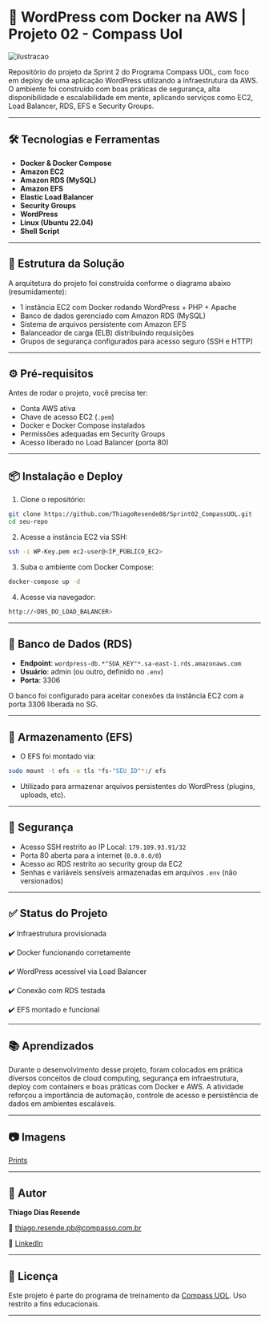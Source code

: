 # 🚀 WordPress com Docker na AWS | Projeto 02 - Compass Uol

![ilustracao](https://github.com/user-attachments/assets/73d922ac-b5f6-424e-919a-43d0b6fe5856)

Repositório do projeto da Sprint 2 do Programa Compass UOL, com foco em deploy de uma aplicação WordPress utilizando a infraestrutura da AWS. O ambiente foi construído com boas práticas de segurança, alta disponibilidade e escalabilidade em mente, aplicando serviços como EC2, Load Balancer, RDS, EFS e Security Groups.

---

## 🛠️ Tecnologias e Ferramentas

- **Docker & Docker Compose**
- **Amazon EC2**
- **Amazon RDS (MySQL)**
- **Amazon EFS**
- **Elastic Load Balancer**
- **Security Groups**
- **WordPress**
- **Linux (Ubuntu 22.04)**
- **Shell Script**

---


## 📌 Estrutura da Solução

A arquitetura do projeto foi construída conforme o diagrama abaixo (resumidamente):

- 1 instância EC2 com Docker rodando WordPress + PHP + Apache
- Banco de dados gerenciado com Amazon RDS (MySQL)
- Sistema de arquivos persistente com Amazon EFS
- Balanceador de carga (ELB) distribuindo requisições
- Grupos de segurança configurados para acesso seguro (SSH e HTTP)

---

## ⚙️ Pré-requisitos

Antes de rodar o projeto, você precisa ter:

- Conta AWS ativa
- Chave de acesso EC2 (`.pem`)
- Docker e Docker Compose instalados
- Permissões adequadas em Security Groups
- Acesso liberado no Load Balancer (porta 80)

---

## 📦 Instalação e Deploy

1. Clone o repositório:

```bash
git clone https://github.com/ThiagoResende88/Sprint02_CompassUOL.git
cd seu-repo
```

2. Acesse a instância EC2 via SSH:

```bash
ssh -i WP-Key.pem ec2-user@<IP_PÚBLICO_EC2>
```

3. Suba o ambiente com Docker Compose:

```bash
docker-compose up -d
```

4. Acesse via navegador:

```bash
http://<DNS_DO_LOAD_BALANCER>
```

---

## 💾 Banco de Dados (RDS)

* **Endpoint**: `wordpress-db.*"SUA_KEY"*.sa-east-1.rds.amazonaws.com`
* **Usuário**: admin (ou outro, definido no `.env`)
* **Porta**: 3306

O banco foi configurado para aceitar conexões da instância EC2 com a porta 3306 liberada no SG.

---

## 📁 Armazenamento (EFS)

* O EFS foi montado via:

```bash
sudo mount -t efs -o tls *fs-"SEU_ID"*:/ efs
```

* Utilizado para armazenar arquivos persistentes do WordPress (plugins, uploads, etc).

---

## 🔐 Segurança

* Acesso SSH restrito ao IP Local: `179.109.93.91/32`
* Porta 80 aberta para a internet (`0.0.0.0/0`)
* Acesso ao RDS restrito ao security group da EC2
* Senhas e variáveis sensíveis armazenadas em arquivos `.env` (não versionados)

---

## ✅ Status do Projeto

✔️ Infraestrutura provisionada

✔️ Docker funcionando corretamente

✔️ WordPress acessível via Load Balancer

✔️ Conexão com RDS testada

✔️ EFS montado e funcional

---

## 📚 Aprendizados

Durante o desenvolvimento desse projeto, foram colocados em prática diversos conceitos de cloud computing, segurança em infraestrutura, deploy com containers e boas práticas com Docker e AWS. A atividade reforçou a importância de automação, controle de acesso e persistência de dados em ambientes escaláveis.

---

## 📷 Imagens

[Prints](https://github.com/ThiagoResende88/Sprint02_CompassUOL/tree/main/prints)

---

## 👤 Autor

**Thiago Dias Resende**

📧 [thiago.resende.pb@compasso.com.br](mailto:thiago.resende.pb@compasso.com.br)

💼 [LinkedIn](https://www.linkedin.com/in/seu-perfil)

---

## 📝 Licença

Este projeto é parte do programa de treinamento da [Compass UOL](https://compass.uol). Uso restrito a fins educacionais.

---
